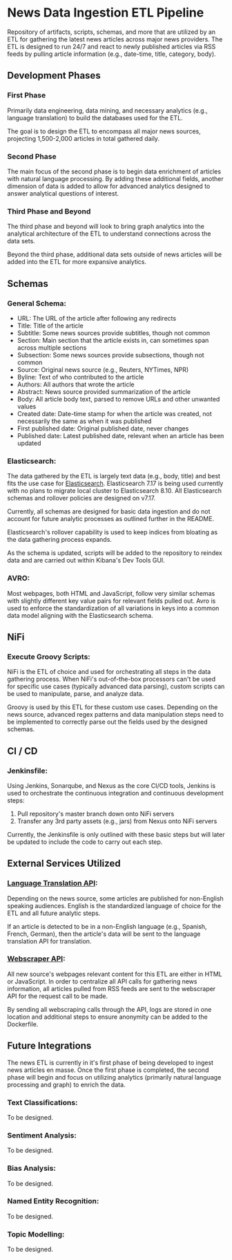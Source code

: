 

# News Data Ingestion ETL Pipeline
Repository of artifacts, scripts, schemas, and more that are utilized by an ETL for gathering the latest news articles across major news providers.  The ETL is designed to run 24/7 and react to newly published articles via RSS feeds by pulling article information (e.g., date-time, title, category, body).

## Development Phases
### First Phase
Primarily data engineering, data mining, and necessary analytics (e.g., language translation) to build the databases used for the ETL.  

The goal is to design the ETL to encompass all major news sources, projecting 1,500-2,000 articles in total gathered daily. 

### Second Phase
The main focus of the second phase is to begin data enrichment of articles with natural language processing.  By adding these additional fields, another dimension of data is added to allow for advanced analytics designed to answer analytical questions of interest. 

### Third Phase and Beyond
The third phase and beyond will look to bring graph analytics into the analytical architecture of the ETL to understand connections across the data sets.  

Beyond the third phase, additional data sets outside of news articles will be added into the ETL for more expansive analytics.

## Schemas

### General Schema:
- URL: The URL of the article after following any redirects
- Title: Title of the article
- Subtitle: Some news sources provide subtitles, though not common
- Section: Main section that the article exists in, can sometimes span across multiple sections
- Subsection: Some news sources provide subsections, though not common
- Source: Original news source (e.g., Reuters, NYTimes, NPR)
- Byline: Text of who contributed to the article
- Authors: All authors that wrote the article
- Abstract: News source provided summarization of the article
- Body: All article body text, parsed to remove URLs and other unwanted values
- Created date: Date-time stamp for when the article was created, not necessarily the same as when it was published
- First published date: Original published date, never changes
- Published date: Latest published date, relevant when an article has been updated

### Elasticsearch:
The data gathered by the ETL is largely text data (e.g., body, title) and best fits the use case for <a href="https://www.elastic.co/">Elasticsearch</a>.  Elasticsearch 7.17 is being used currently with no plans to migrate local cluster to Elasticsearch 8.10.  All Elasticsearch schemas and rollover policies are designed on v7.17.

Currently, all schemas are designed for basic data ingestion and do not account for future analytic processes as outlined further in the README.  

Elasticsearch's rollover capability is used to keep indices from bloating as the data gathering process expands.

As the schema is updated, scripts will be added to the repository to reindex data and are carried out within Kibana's Dev Tools GUI.

### AVRO:
Most webpages, both HTML and JavaScript, follow very similar schemas with slightly different key value pairs for relevant fields pulled out.  Avro is used to enforce the standardization of all variations in keys into a common data model aligning with the Elasticsearch schema. 

## NiFi
### Execute Groovy Scripts:
NiFi is the ETL of choice and used for orchestrating all steps in the data gathering process. When NiFi's out-of-the-box processors can't be used for specific use cases (typically advanced data parsing), custom scripts can be used to manipulate, parse, and analyze data.

Groovy is used by this ETL for these custom use cases. Depending on the news source, advanced regex patterns and data manipulation steps need to be implemented to correctly parse out the fields used by the designed schemas. 

## CI / CD
### Jenkinsfile:

Using Jenkins, Sonarqube, and Nexus as the core CI/CD tools, Jenkins is used to orchestrate the continuous integration and continuous development steps:

1. Pull repository's master branch down onto NiFi servers
2. Transfer any 3rd party assets (e.g., jars) from Nexus onto NiFi servers

Currently, the Jenkinsfile is only outlined with these basic steps but will later be updated to include the code to carry out each step.

## External Services Utilized
### <a href="https://github.com/j7breuer/language-translation-api">Language Translation API</a>:
Depending on the news source, some articles are published for non-English speaking audiences.  English is the standardized language of choice for the ETL and all future analytic steps.

If an article is detected to be in a non-English language (e.g., Spanish, French, German), then the article's data will be sent to the language translation API for translation. 

### <a href="https://github.com/j7breuer/webscraper-api">Webscraper API</a>:
All new source's webpages relevant content for this ETL are either in HTML or JavaScript.  In order to centralize all API calls for gathering news information, all articles pulled from RSS feeds are sent to the webscraper API for the request call to be made.

By sending all webscraping calls through the API, logs are stored in one location and additional steps to ensure anonymity can be added to the Dockerfile.

## Future Integrations
The news ETL is currently in it's first phase of being developed to ingest news articles en masse. Once the first phase is completed, the second phase will begin and focus on utilizing analytics (primarily natural language processing and graph) to enrich the data.

### Text Classifications:
To be designed.

### Sentiment Analysis:
To be designed.

### Bias Analysis:
To be designed.

### Named Entity Recognition:
To be designed.

### Topic Modelling: 
To be designed.

